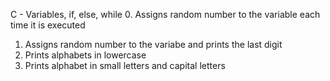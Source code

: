 C - Variables, if, else, while
0. Assigns random number to the variable each time it is executed
1. Assigns random number to the variabe and prints the last digit
2. Prints alphabets in lowercase
3. Prints alphabet in small letters and capital letters
